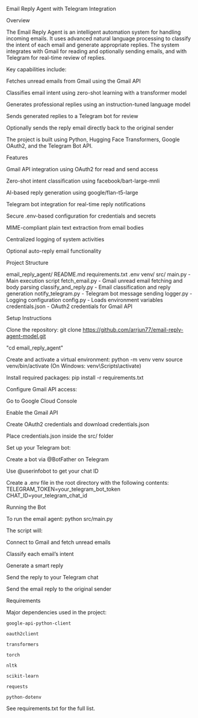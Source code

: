 Email Reply Agent with Telegram Integration

Overview

The Email Reply Agent is an intelligent automation system for handling incoming emails. It uses advanced natural language processing to classify the intent of each email and generate appropriate replies. The system integrates with Gmail for reading and optionally sending emails, and with Telegram for real-time review of replies.

Key capabilities include:

Fetches unread emails from Gmail using the Gmail API

Classifies email intent using zero-shot learning with a transformer model

Generates professional replies using an instruction-tuned language model

Sends generated replies to a Telegram bot for review

Optionally sends the reply email directly back to the original sender

The project is built using Python, Hugging Face Transformers, Google OAuth2, and the Telegram Bot API.

Features

Gmail API integration using OAuth2 for read and send access

Zero-shot intent classification using facebook/bart-large-mnli

AI-based reply generation using google/flan-t5-large

Telegram bot integration for real-time reply notifications

Secure .env-based configuration for credentials and secrets

MIME-compliant plain text extraction from email bodies

Centralized logging of system activities

Optional auto-reply email functionality

Project Structure

email_reply_agent/
    README.md
    requirements.txt
    .env
    venv/
    src/
        main.py - Main execution script
        fetch_email.py - Gmail unread email fetching and body parsing
        classify_and_reply.py - Email classification and reply generation
        notify_telegram.py - Telegram bot message sending
        logger.py - Logging configuration
        config.py - Loads environment variables
        credentials.json - OAuth2 credentials for Gmail API

Setup Instructions

Clone the repository:
git clone https://github.com/arrjun77/email-reply-agent-model.git

"cd email_reply_agent"

Create and activate a virtual environment:
python -m venv venv
source venv/bin/activate (On Windows: venv\Scripts\activate)

Install required packages:
pip install -r requirements.txt

Configure Gmail API access:

Go to Google Cloud Console

Enable the Gmail API

Create OAuth2 credentials and download credentials.json

Place credentials.json inside the src/ folder

Set up your Telegram bot:

Create a bot via @BotFather on Telegram

Use @userinfobot to get your chat ID

Create a .env file in the root directory with the following contents:
TELEGRAM_TOKEN=your_telegram_bot_token
CHAT_ID=your_telegram_chat_id

Running the Bot

To run the email agent:
python src/main.py

The script will:

Connect to Gmail and fetch unread emails

Classify each email’s intent

Generate a smart reply

Send the reply to your Telegram chat

Send the email reply to the original sender

Requirements

Major dependencies used in the project:

    google-api-python-client

    oauth2client

    transformers

    torch

    nltk

    scikit-learn

    requests

    python-dotenv

See requirements.txt for the full list.
